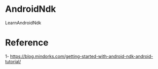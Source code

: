 # AndroidNdk
LearnAndroidNdk
# Reference
1- https://blog.mindorks.com/getting-started-with-android-ndk-android-tutorial/

